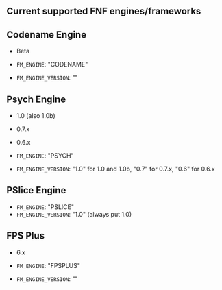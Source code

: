 ## Current supported FNF engines/frameworks

## Codename Engine
- Beta

- `FM_ENGINE`: "CODENAME"
- `FM_ENGINE_VERSION`: ""
## Psych Engine
- 1.0 (also 1.0b)
- 0.7.x
- 0.6.x

- `FM_ENGINE`: "PSYCH"
- `FM_ENGINE_VERSION`: "1.0" for 1.0 and 1.0b, "0.7" for 0.7.x, "0.6" for 0.6.x
## PSlice Engine
- `FM_ENGINE`: "PSLICE"
- `FM_ENGINE_VERSION`: "1.0" (always put 1.0)
## FPS Plus
- 6.x

- `FM_ENGINE`: "FPSPLUS"
- `FM_ENGINE_VERSION`: ""